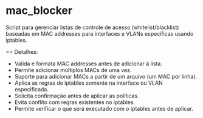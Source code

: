 # mac_blocker
Script para gerenciar listas de controle de acesso (whitelist/blacklist) baseadas em MAC addresses para interfaces e VLANs específicas usando iptables.

== Detalhes:
   - Valida e formata MAC addresses antes de adicionar à lista.
   - Permite adicionar múltiplos MACs de uma vez.
   - Suporte para adicionar MACs a partir de um arquivo (um MAC por linha).
   - Aplica as regras de iptables somente na interface ou VLAN especificada.
   - Solicita confirmação antes de aplicar as políticas.
   - Evita conflito com regras existentes no iptables.
   - Permite verificar o que será executado com o iptables antes de aplicar.
